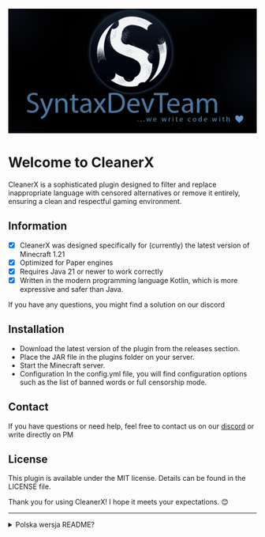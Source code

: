 ![syntaxdevteam_logo.png](assets/syntaxdevteam_logo.png)
# Welcome to CleanerX
CleanerX is a sophisticated plugin designed to filter and replace inappropriate language with censored alternatives or remove it entirely, ensuring a clean and respectful gaming environment.

## Information
* [x] CleanerX was designed specifically for (currently) the latest version of Minecraft 1.21
* [x] Optimized for Paper engines
* [x] Requires Java 21 or newer to work correctly
* [x] Written in the modern programming language Kotlin, which is more expressive and safer than Java.

If you have any questions, you might find a solution on our discord

## Installation
* Download the latest version of the plugin from the releases section.
* Place the JAR file in the plugins folder on your server.
* Start the Minecraft server.
* Configuration In the config.yml file, you will find configuration options such as the list of banned words or full censorship mode.

## Contact
If you have questions or need help, feel free to contact us on our [discord](https://discord.gg/KNstae3UEV) or write directly on PM

## License
This plugin is available under the MIT license. Details can be found in the LICENSE file.

Thank you for using CleanerX! I hope it meets your expectations. 😊


---
<details>
<summary>Polska wersja README?</summary>

# CleanerX

CleanerX to zaawansowany plugin zaprojektowany do filtrowania i zamiany niecenzuralnych słów na ocenzurowane odpowiedniki lub ich całkowitego usuwania, zapewniając czyste i szanujące środowisko gry..

## Informacje
* [x] CleanerX został zaprojektowany specjalnie pod (obecnie) najnowszą wersję Minecraft 1.21
* [x] Napisany i zoptymalizowano pod silnik Paper
* [x] Wymaga Javy 21 lub nowszej, aby działać poprawnie
* [x] Napisany w nowoczesnym języku programowania Kotlin, który jest bardziej ekspresyjny i bezpieczny niż Java.

Jeśli masz jakieś pytania, być może znajdziesz na nie rozwiązanie na naszym [discordzie](https://discord.gg/KNstae3UEV)

## Instalacja
* Pobierz najnowszą wersję pluginu z sekcji wydań.
* Umieść plik JAR w folderze plugins na swoim serwerze.
* Uruchom serwer Minecraft.
* Konfiguracja
  W pliku config.yml znajdziesz opcje konfiguracyjne, takie jak listę zakazanych słów czy tryb pełnej cenzury.

## Kontakt
Jeśli masz pytania lub potrzebujesz pomocy, śmiało skontaktuj się z nami na naszym [discordzie](https://discord.gg/KNstae3UEV) lub napisz bezpośrednio na PM

## Licencja
Ten plugin jest dostępny na licencji MIT. Szczegóły znajdziesz w pliku LICENSE.

Dziękuję za korzystanie z CleanerX! Mam nadzieję, że spełni twoje oczekiwania. 😊
</details>
